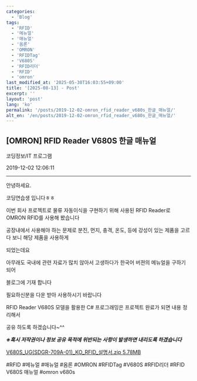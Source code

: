 ```yaml
---
categories:
  - 'Blog'
tags:
  - 'RFID'
  - '메뉴얼'
  - '매뉴얼'
  - '옴론'
  - 'OMRON'
  - 'RFIDTag'
  - 'V680S'
  - 'RFID리더'
  - 'RFID'
  - 'omron'
last_modified_at: '2025-05-30T16:03:55+09:00'
title: '[2025-08-13] - Post'
excerpt: ''
layout: 'post'
lang: 'ko'
permalink: '/posts/2019-12-02-omron_rfid_reader_v680s_한글_매뉴얼/'
alt_en: '/en/posts/2019-12-02-omron_rfid_reader_v680s_한글_매뉴얼/'
---
```


## [OMRON] RFID Reader V680S 한글 매뉴얼

코딩정보/IT 프로그램

2019-12-02 12:06:11

* * *

안녕하세요.

코딩연습생 입니다ㅎㅎ

이번 회사 프로젝트로 물류 자동이식을 구현하기 위해 사용된 RFID Reader로 OMRON RFID를 사용해 봤습니다

공장내에서 사용해야 하는 문제로 분진, 먼지, 충격, 온도, 등에 강성이 있는 제품을 고르다 보니 해당 제품을 사용하게

되었는데요

아무래도 국내에 관련 자료가 많치 않아서 고생하다가 한국어 버젼의 메뉴얼을 구하기 되어

블로그에 기재 합니다

필요하신분을 다운 받아 사용하시기 바랍니다

RFID Reader V680S 모델을 활용한 C# 프로그래밍은 프로젝트 완료가 되면 내용 정리해서

공유 하도록 하겠습니다~^^

_**※혹시 저작권이나 정보 공유 목적에 위반되는 사항이 발생하면 내리도록 하겠습니다**_

[ V680S_UG(SDGR-709A-01)_KO_RFID_설명서.zip 5.78MB
](./file/V680S_UG\(SDGR-709A-01\)_KO_RFID_설명서.zip)

  

#RFID #메뉴얼 #매뉴얼 #옴론 #OMRON #RFIDTag #V680S #RFID리더 #RFID V680S 매뉴얼 #omron
v680s

